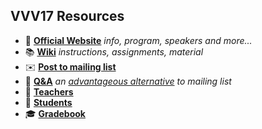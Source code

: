 ## VVV17 Resources

- 🏫 [**Official Website**](http://icub.org/winterschool) _info, program, speakers and more..._
- 📚 [**Wiki**](https://github.com/vvv-school/vvv17/wiki) _instructions, assignments, material_
- ✉️ [**Post to mailing list**](mailto:vvv17@icub.iit.it)
- 👋 [**Q&A**](https://github.com/vvv-school/vvv17/issues/1) _an [advantageous alternative](https://github.com/robotology/QA/issues/118) to mailing list_
- 👴 [**Teachers**](./teachers.md)
- 🙋 [**Students**](https://github.com/orgs/vvv-school/teams/vvv17-students)
- 🎓 [**Gradebook**](./gradebook.md)
